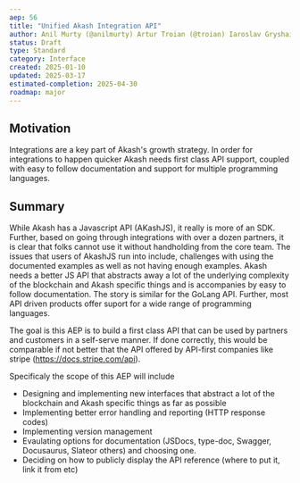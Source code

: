```yaml
---
aep: 56
title: "Unified Akash Integration API"
author: Anil Murty (@anilmurty) Artur Troian (@troian) Iaroslav Gryshaiev (@ygrishajev) Maxime Beauchamp (@baktun14)
status: Draft
type: Standard
category: Interface
created: 2025-01-10
updated: 2025-03-17
estimated-completion: 2025-04-30
roadmap: major
---
```



## Motivation

Integrations are a key part of Akash's growth strategy. In order for integrations to happen quicker Akash needs first class API support, coupled with easy to follow documentation and support for multiple programming languages.

## Summary

While Akash has a Javascript API (AKashJS), it really is more of an SDK. Further, based on going through integrations with over a dozen partners, it is clear that folks cannot use it without handholding from the core team. The issues that users of AkashJS run into include, challenges with using the documented examples as well as not having enough examples. Akash needs a better JS API that abstracts away a lot of the underlying complexity of the blockchain and Akash specific things and is accompanies by easy to follow documentation. The story is similar for the GoLang API. Further, most API driven products offer suport for a wide range of programming languages.

The goal is this AEP is to build a first class API that can be used by partners and customers in a self-serve manner. If done correctly, this would be comparable if not better that the API offered by API-first companies like stripe (https://docs.stripe.com/api).

Specificaly the scope of this AEP will include
- Designing and implementing new interfaces that abstract a lot of the blockchain and Akash specific things as far as possible
- Implementing better error handling and reporting (HTTP response codes)
- Implementing version management
- Evaulating options for documentation (JSDocs, type-doc, Swagger, Docusaurus, Slateor others) and choosing one.
- Deciding on how to publicly display the API reference (where to put it, link it from etc)
